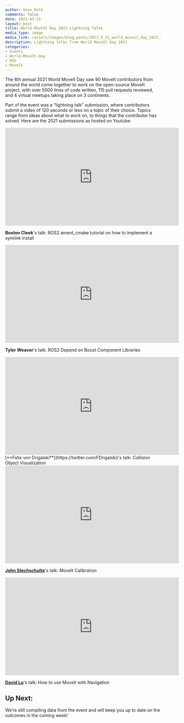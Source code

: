 ```yaml
---
author: Sean Kolk
comments: false
date: 2021-03-22
layout: post
title: World MoveIt Day 2021 Lightning Talks
media_type: image
media_link: /assets/images/blog_posts/2021_3_22_world_moveit_day_2021_lighting_talks.png
description: Lightning talks from World MoveIt Day 2021
categories:
- Events
- World-MoveIt-Day
- ROS
- MoveIt
---
```


The 6th annual 2021 World MoveIt Day saw 90 MoveIt contributors from around the world come together to work on the open-source MoveIt project, with over 5000 lines of code written, 115 pull requests reviewed, and 4 virtual meetups taking place on 3 continents.

Part of the event was a “lightning talk” submission, where contributors submit a video of 120 seconds or less on a topic of their choice. Topics range from ideas about what to work on, to things that the contributor has solved. Here are the 2021 submissions as hosted on Youtube:

<iframe width="560" height="315" src="https://www.youtube-nocookie.com/embed/0uXkHMpu_L8" frameborder="0" allow="accelerometer; autoplay; clipboard-write; encrypted-media; gyroscope; picture-in-picture" allowfullscreen></iframe>

 **Boston Cleek**'s talk: ROS2 ament_cmake tutorial on how to implement a symlink install

<iframe width="560" height="315" src="https://www.youtube-nocookie.com/embed/IJzq8b3xLNo" frameborder="0" allow="accelerometer; autoplay; clipboard-write; encrypted-media; gyroscope; picture-in-picture" allowfullscreen></iframe>

**Tyler Weaver**'s talk: ROS2 Depend on Boost Component Libraries

<iframe width="560" height="315" src="https://www.youtube-nocookie.com/embed/Q-RIQi5ru3o" frameborder="0" allow="accelerometer; autoplay; clipboard-write; encrypted-media; gyroscope; picture-in-picture" allowfullscreen></iframe>
[**Felix von Drigalski**](https://twitter.com/FDrigalski)'s talk: Collision Object Visualization

<iframe width="560" height="315" src="https://www.youtube-nocookie.com/embed/DA81xMi_EZg" frameborder="0" allow="accelerometer; autoplay; clipboard-write; encrypted-media; gyroscope; picture-in-picture" allowfullscreen></iframe>

[**John Stechschulte**](https://twitter.com/john_stech)'s talk: MoveIt Calibration

<iframe width="560" height="315" src="https://www.youtube-nocookie.com/embed/QzXJWQumtNY" frameborder="0" allow="accelerometer; autoplay; clipboard-write; encrypted-media; gyroscope; picture-in-picture" allowfullscreen></iframe>

[**David Lu**](https://twitter.com/probablydavid)'s talk: How to use MoveIt with Navigation

## Up Next: ##
We’re still compiling data from the event and will keep you up to date on the outcomes in the coming week!
